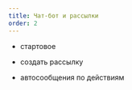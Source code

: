 ```yaml
---
title: Чат-бот и рассылки
order: 2
---
```


-  стартовое

-  создать рассылку

-  автосообщения по действиям


